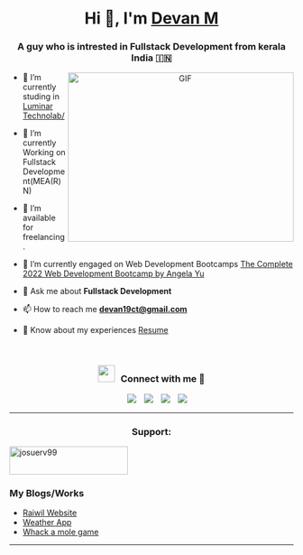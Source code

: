 <h1 align="center">Hi 👋, I'm <a href="https://devan19ct.github.io/cv/" target="blank">
Devan M</a></h1>
<h3 align="center">A guy who is intrested in  Fullstack Development from kerala India &#127470;&#127475</h3>

<a target="_blank" align="center">
  <img align="right" top="500" height="300" width="400" alt="GIF" src="https://media.giphy.com/media/SWoSkN6DxTszqIKEqv/giphy.gif">
</a>

- 🔭 I’m currently studing in <a href="https://www.luminartechnolab.com" target="blank">Luminar Technolab/</a>

- 🌱 I’m currently Working on  Fullstack Development(MEA(R)N)

- 🤝 I’m available for freelancing.

- 🌱 I’m currently engaged on Web Development Bootcamps <a href="https://twitter.com/yu_angela?lang=en" target="blank">The Complete 2022 Web Development Bootcamp by Angela Yu
</a>

- 💬 Ask me about **Fullstack Development**

- 📫 How to reach me **devan19ct@gmail.com**

- 📄 Know about my experiences <a href="https://devan19ct.github.io/cv/" target="blank">Resume</a>
<br/>
<h3 align="center" > <img src="https://media.giphy.com/media/iY8CRBdQXODJSCERIr/giphy.gif" width="30" height="30" style="margin-right: 10px;">Connect with me 🤝 </h3>

<p align="center">

 <div align="center"  class="icons-social" style="margin-left: 10px;">
        <a style="margin-left: 10px;"  target="_blank" href="https://www.linkedin.com/in/devan-m-1124b3234/">
			<img src="https://img.icons8.com/doodle/40/000000/linkedin--v2.png"></a>
        <a style="margin-left: 10px;" target="_blank" href="https://github.com/devan19ct">
		<img src="https://img.icons8.com/doodle/40/000000/github--v1.png"></a>
        <a style="margin-left: 10px;" target="_blank" href="https://www.instagram.com/_mr.coffin/">
			<img src="https://img.icons8.com/doodle/40/000000/instagram-new--v2.png"></a>
		<a style="margin-left: 10px;" target="_blank" href="https://twitter.com/DevanM55625256">
			<img src="https://img.icons8.com/doodle/1x/twitter-squared--v2.png" ></a> </div>

</p>

<!-- SUPPORT -->
<hr>
<p>
  <h3 align="center">Support:</h3>
  <p>
    <a href="https://www.buymeacoffee.com/devan201940">
      <img align="center" src="https://cdn.buymeacoffee.com/buttons/v2/default-yellow.png" height="50" width="210" alt="josuerv99"/>
    </a>
  </p>
</p>

### My Blogs/Works

<!-- BLOG-POST-LIST:START -->

- [Raiwil Website](https://raiwil.com/)
- [Weather App](https://devan19ct.github.io/weather-app/)
- [Whack a mole game](https://devan19ct.github.io/whack-a-mole-game/)

<!-- BLOG-POST-LIST:END -->

---
